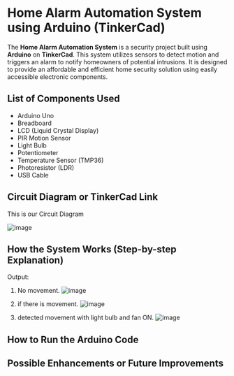 # Home Alarm Automation System using Arduino (TinkerCad)

The **Home Alarm Automation System** is a security project built using **Arduino** on **TinkerCad**. This system utilizes sensors to detect motion and triggers an alarm to notify homeowners of potential intrusions. It is designed to provide an affordable and efficient home security solution using easily accessible electronic components.

##  List of Components Used
- Arduino Uno
- Breadboard
- LCD (Liquid Crystal Display)
- PIR Motion Sensor
- Light Bulb
- Potentiometer
- Temperature Sensor (TMP36)
- Photoresistor (LDR)
- USB Cable


## Circuit Diagram or TinkerCad Link
This is our Circuit Diagram

![image](https://github.com/user-attachments/assets/5870409c-977f-4e7f-9ad0-94327cb46893)


## How the System Works (Step-by-step Explanation)
Output:
1) No movement.
![image](https://scontent-mnl3-1.xx.fbcdn.net/v/t1.15752-9/483923167_1824635625046613_848285924999795230_n.png?_nc_cat=103&ccb=1-7&_nc_sid=9f807c&_nc_eui2=AeFU3C9TtTmlchA5qMzairb_PwVTGZm_fvI_BVMZmb9-8rqOl-yKKK6voAXc6XdwuQKcP8iWsGT0GX5FXu_gwaJh&_nc_ohc=UlbwGFtPvM4Q7kNvgEb_psx&_nc_oc=AdnKfq__tYELpwOgaW-wuCqRxiZCAlwqgOQjAAamrkaRybykCV50ES7yvykMalogv5Y&_nc_zt=23&_nc_ht=scontent-mnl3-1.xx&oh=03_Q7cD1wFta8JLIw48eezw58gr4hI6VdTO6GitpFkK2bYsGqQK4A&oe=68108A61)

2) if there is movement.
![image](https://scontent-mnl1-1.xx.fbcdn.net/v/t1.15752-9/483088742_656602757311755_3818135389740780242_n.png?_nc_cat=110&ccb=1-7&_nc_sid=9f807c&_nc_eui2=AeEgJGXih3z1ZXrJS6Qq1iS0ZtzQWLCTooJm3NBYsJOignW7OfKCM25GofVDjO0QH8mkrWDDCyQK9iEtGCUM1bFJ&_nc_ohc=tYbKTSwAkksQ7kNvgHxW6vy&_nc_oc=AdmM7SvirlFAHwPCooNm4Ooh2DIxJNVOSZWYCZlA2NbayiFk_YM4m6PD6xfi4g6IMK0&_nc_zt=23&_nc_ht=scontent-mnl1-1.xx&oh=03_Q7cD1wGAwiNBlsaK7Q-ewH7faoVglY0dap8mph7lHOHbIaXMnQ&oe=68105FD1)

3) detected movement with light bulb and fan ON.
![image](https://github.com/user-attachments/assets/5ef39425-a8dc-40a3-9660-8acff70b6acf)



## How to Run the Arduino Code


## Possible Enhancements or Future Improvements
